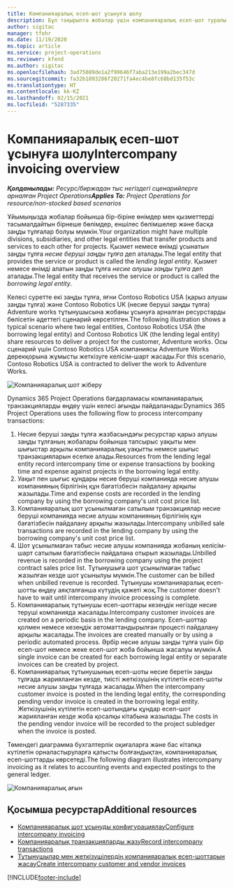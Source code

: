 ```yaml
---
title: Компанияаралық есеп-шот ұсынуға шолу
description: Бұл тақырыпта жобалар үшін компанияаралық есеп-шот туралы ақпарат пен мысалдар келтірілген.
author: sigitac
manager: tfehr
ms.date: 11/19/2020
ms.topic: article
ms.service: project-operations
ms.reviewer: kfend
ms.author: sigitac
ms.openlocfilehash: 3ad75089de1a2f99646f7aba213e199a2bec347d
ms.sourcegitcommit: fa32b1893286f20271fa4ec4be8fc68bd135f53c
ms.translationtype: HT
ms.contentlocale: kk-KZ
ms.lasthandoff: 02/15/2021
ms.locfileid: "5287335"
---
```

# <a name="intercompany-invoicing-overview"></a><span data-ttu-id="da6d3-103">Компанияаралық есеп-шот ұсынуға шолу</span><span class="sxs-lookup"><span data-stu-id="da6d3-103">Intercompany invoicing overview</span></span>

<span data-ttu-id="da6d3-104">_**Қолданылады:** Ресурс/биржадан тыс негіздегі сценарийлерге арналған Project Operations_</span><span class="sxs-lookup"><span data-stu-id="da6d3-104">_**Applies To:** Project Operations for resource/non-stocked based scenarios_</span></span>

<span data-ttu-id="da6d3-105">Ұйымыңызда жобалар бойынша бір-біріне өнімдер мен қызметтерді тасымалдайтын бірнеше бөлімдер, еншілес бөлімшелер және басқа заңды тұлғалар болуы мүмкін.</span><span class="sxs-lookup"><span data-stu-id="da6d3-105">Your organization might have multiple divisions, subsidiaries, and other legal entities that transfer products and services to each other for projects.</span></span> <span data-ttu-id="da6d3-106">Қызмет немесе өнімді ұсынатын заңды тұлға *несие беруші заңды тұлға* деп аталады.</span><span class="sxs-lookup"><span data-stu-id="da6d3-106">The legal entity that provides the service or product is called the *lending legal entity*.</span></span> <span data-ttu-id="da6d3-107">Қызмет немесе өнімді алатын заңды тұлға *несие алушы заңды тұлға* деп аталады.</span><span class="sxs-lookup"><span data-stu-id="da6d3-107">The legal entity that receives the service or product is called the *borrowing legal entity*.</span></span>

<span data-ttu-id="da6d3-108">Келесі суретте екі заңды тұлға, яғни Contoso Robotics USA (қарыз алушы заңды тұлға) және Contoso Robotics UK (несие беруші заңды тұлға) Adventure works тұтынушысына жобаны ұсынуға арналған ресурстарды бөлісетін әдеттегі сценарий көрсетілген.</span><span class="sxs-lookup"><span data-stu-id="da6d3-108">The following illustration shows a typical scenario where two legal entities, Contoso Robotics USA (the borrowing legal entity) and Contoso Robotics UK (the lending legal entity) share resources to deliver a project for the customer, Adventure works.</span></span> <span data-ttu-id="da6d3-109">Осы сценарий үшін Contoso Robotics USA компаниясы Adventure Works дерекқорына жұмысты жеткізуге келісім-шарт жасады.</span><span class="sxs-lookup"><span data-stu-id="da6d3-109">For this scenario, Contoso Robotics USA is contracted to deliver the work to Adventure Works.</span></span>

![Компанияаралық шот жіберу](./media/IntercompanyScenario.png) 

<span data-ttu-id="da6d3-111">Dynamics 365 Project Operations бағдарламасы компанияаралық транзакцияларды өңдеу үшін келесі ағынды пайдаланады:</span><span class="sxs-lookup"><span data-stu-id="da6d3-111">Dynamics 365 Project Operations uses the following flow to process intercompany transactions:</span></span>

1. <span data-ttu-id="da6d3-112">Несие беруші заңды тұлға жазбасындағы ресурстар қарыз алушы заңды тұлғаның жобалары бойынша тапсырыс уақыты мен шығыстар арқылы компанияаралық уақытты немесе шығыс транзакцияларын есепке алады.</span><span class="sxs-lookup"><span data-stu-id="da6d3-112">Resources from the lending legal entity record intercompany time or expense transactions by booking time and expense against projects in the borrowing legal entity.</span></span>
2. <span data-ttu-id="da6d3-113">Уақыт пен шығыс құндары несие беруші компанияда несие алушы компанияның бірлігінің құн бағатізбесін пайдалану арқылы жазылады.</span><span class="sxs-lookup"><span data-stu-id="da6d3-113">Time and expense costs are recorded in the lending company by using the borrowing company's unit cost price list.</span></span>
3. <span data-ttu-id="da6d3-114">Компанияаралық шот ұсынылмаған сатылым транзакциялар несие беруші компанияда несие алушы компанияның бірлігінің құн бағатізбесін пайдалану арқылы жазылады.</span><span class="sxs-lookup"><span data-stu-id="da6d3-114">Intercompany unbilled sale transactions are recorded in the lending company by using the borrowing company's unit cost price list.</span></span>
4. <span data-ttu-id="da6d3-115">Шот ұсынылмаған табыс несие алушы компанияда жобаның келісім-шарт сатылым бағатізбесін пайдалана отырып жазылады.</span><span class="sxs-lookup"><span data-stu-id="da6d3-115">Unbilled revenue is recorded in the borrowing company using the project contract sales price list.</span></span> <span data-ttu-id="da6d3-116">Тұтынушыға шот ұсынылмаған табыс жазылған кезде шот ұсынылуы мүмкін.</span><span class="sxs-lookup"><span data-stu-id="da6d3-116">The customer can be billed when unbilled revenue is recorded.</span></span> <span data-ttu-id="da6d3-117">Тұтынушы компанияаралық есеп-шотты өңдеу аяқталғанша күтудің қажеті жоқ.</span><span class="sxs-lookup"><span data-stu-id="da6d3-117">The customer doesn't have to wait until intercompany invoice processing is complete.</span></span>
5. <span data-ttu-id="da6d3-118">Компанияаралық тұтынушы есеп-шоттары кезеңдік негізде несие теруші компанияда жасалады.</span><span class="sxs-lookup"><span data-stu-id="da6d3-118">Intercompany customer invoices are created on a periodic basis in the lending company.</span></span> <span data-ttu-id="da6d3-119">Есеп-шоттар қолмен немесе кезеңдік автоматтандырылған процесті пайдалану арқылы жасалады.</span><span class="sxs-lookup"><span data-stu-id="da6d3-119">The invoices are created manually or by using a periodic automated process.</span></span> <span data-ttu-id="da6d3-120">Әрбір несие алушы заңды тұлға үшін бір есеп-шот немесе жеке есеп-шот жоба бойынша жасалуы мүмкін.</span><span class="sxs-lookup"><span data-stu-id="da6d3-120">A single invoice can be created for each borrowing legal entity or separate invoices can be created by project.</span></span>
6. <span data-ttu-id="da6d3-121">Компанияаралық тұтынушының есеп-шоты несие беретін заңды тұлғада жарияланған кезде, тиісті жеткізушінің күтілетін есеп-шоты несие алушы заңды тұлғада жасалады.</span><span class="sxs-lookup"><span data-stu-id="da6d3-121">When the intercompany customer invoice is posted in the lending legal entity, the corresponding pending vendor invoice is created in the borrowing legal entity.</span></span> <span data-ttu-id="da6d3-122">Жеткізушінің күтілетін есеп-шотындағы құндар есеп-шот жарияланған кезде жоба қосалқы кітабына жазылады.</span><span class="sxs-lookup"><span data-stu-id="da6d3-122">The costs in the pending vendor invoice will be recorded to the project subledger when the invoice is posted.</span></span>

<span data-ttu-id="da6d3-123">Төмендегі диаграмма бухгалтерлік оқиғаларға және бас кітапқа күтілетін орналастыруларға қатысты болғандықтан, компанияаралық есеп-шоттарды көрсетеді.</span><span class="sxs-lookup"><span data-stu-id="da6d3-123">The following diagram illustrates intercompany invoicing as it relates to accounting events and expected postings to the general ledger.</span></span>

![Компанияаралық ағын](./media/IntercompanyFlow.png)

## <a name="additional-resources"></a><span data-ttu-id="da6d3-125">Қосымша ресурстар</span><span class="sxs-lookup"><span data-stu-id="da6d3-125">Additional resources</span></span>

- [<span data-ttu-id="da6d3-126">Компанияаралық шот ұсынуды конфигурациялау</span><span class="sxs-lookup"><span data-stu-id="da6d3-126">Configure intercompany invoicing</span></span>](configure-intercompany-invoicing.md)
- [<span data-ttu-id="da6d3-127">Компанияаралық транзакцияларды жазу</span><span class="sxs-lookup"><span data-stu-id="da6d3-127">Record intercompany transactions</span></span>](create-intercompany-transactions.md)
- [<span data-ttu-id="da6d3-128">Тұтынушылар мен жеткізушілердің компанияаралық есеп-шоттарын жасау</span><span class="sxs-lookup"><span data-stu-id="da6d3-128">Create intercompany customer and vendor invoices</span></span>](create-intercompany-customer-vendor-invoices.md)


[!INCLUDE[footer-include](../includes/footer-banner.md)]
